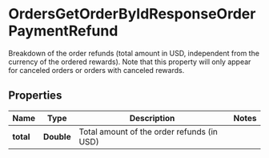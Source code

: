 

# OrdersGetOrderByIdResponseOrderPaymentRefund

Breakdown of the order refunds (total amount in USD, independent from the currency of the ordered rewards). Note that this property will only appear for canceled orders or orders with canceled rewards. 

## Properties

| Name | Type | Description | Notes |
|------------ | ------------- | ------------- | -------------|
|**total** | **Double** | Total amount of the order refunds (in USD) |  |




